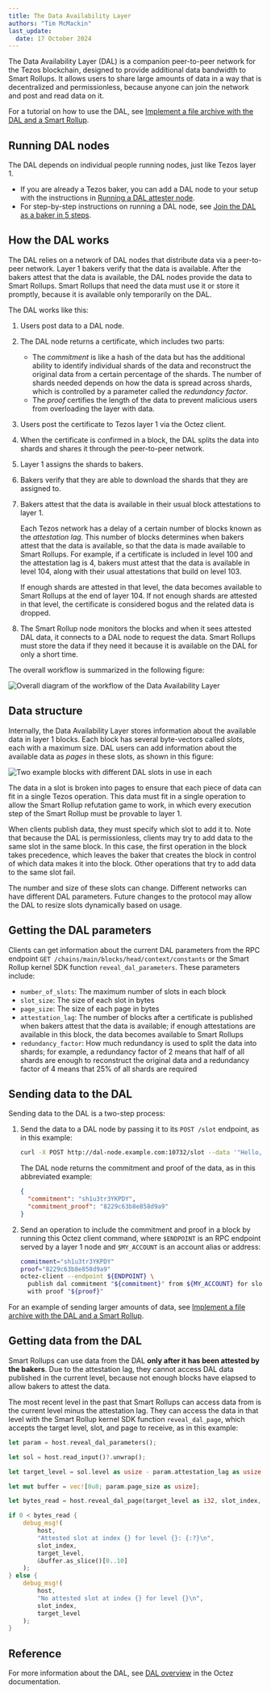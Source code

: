 ```yaml
---
title: The Data Availability Layer
authors: "Tim McMackin"
last_update:
  date: 17 October 2024
---
```


The Data Availability Layer (DAL) is a companion peer-to-peer network for the Tezos blockchain, designed to provide additional data bandwidth to Smart Rollups.
It allows users to share large amounts of data in a way that is decentralized and permissionless, because anyone can join the network and post and read data on it.

For a tutorial on how to use the DAL, see [Implement a file archive with the DAL and a Smart Rollup](/tutorials/build-files-archive-with-dal).

## Running DAL nodes

The DAL depends on individual people running nodes, just like Tezos layer 1.

- If you are already a Tezos baker, you can add a DAL node to your setup with the instructions in [Running a DAL attester node](https://tezos.gitlab.io/shell/dal_run.html).
- For step-by-step instructions on running a DAL node, see [Join the DAL as a baker in 5 steps](/tutorials/join-dal-baker).

## How the DAL works

The DAL relies on a network of DAL nodes that distribute data via a peer-to-peer network.
Layer 1 bakers verify that the data is available.
After the bakers attest that the data is available, the DAL nodes provide the data to Smart Rollups.
Smart Rollups that need the data must use it or store it promptly, because it is available only temporarily on the DAL.

The DAL works like this:

1. Users post data to a DAL node.
1. The DAL node returns a certificate, which includes two parts:

   - The _commitment_ is like a hash of the data but has the additional ability to identify individual shards of the data and reconstruct the original data from a certain percentage of the shards.
   The number of shards needed depends on how the data is spread across shards, which is controlled by a parameter called the _redundancy factor_.
   - The _proof_ certifies the length of the data to prevent malicious users from overloading the layer with data.

1. Users post the certificate to Tezos layer 1 via the Octez client.
1. When the certificate is confirmed in a block, the DAL splits the data into shards and shares it through the peer-to-peer network.
1. Layer 1 assigns the shards to bakers.
1. Bakers verify that they are able to download the shards that they are assigned to.
1. Bakers attest that the data is available in their usual block attestations to layer 1.

   Each Tezos network has a delay of a certain number of blocks known as the _attestation lag_.
   This number of blocks determines when bakers attest that the data is available, so that the data is made available to Smart Rollups.
   For example, if a certificate is included in level 100 and the attestation lag is 4, bakers must attest that the data is available in level 104, along with their usual attestations that build on level 103.

   If enough shards are attested in that level, the data becomes available to Smart Rollups at the end of layer 104.
   If not enough shards are attested in that level, the certificate is considered bogus and the related data is dropped.

1. The Smart Rollup node monitors the blocks and when it sees attested DAL data, it connects to a DAL node to request the data.
Smart Rollups must store the data if they need it because it is available on the DAL for only a short time.

The overall workflow is summarized in the following figure:

![Overall diagram of the workflow of the Data Availability Layer](/img/architecture/dal-workflow.png)
<!-- https://lucid.app/lucidchart/cc422278-7319-4a2f-858a-a7b72e1ea3a6/edit -->

## Data structure

Internally, the Data Availability Layer stores information about the available data in layer 1 blocks.
Each block has several byte-vectors called _slots_, each with a maximum size.
DAL users can add information about the available data as _pages_ in these slots, as shown in this figure:

![Two example blocks with different DAL slots in use in each](/img/architecture/dal-slots-in-blocks.png)
<!-- https://lucid.app/lucidchart/46fa8412-8443-4491-82f6-305aafaf85f2/edit -->

The data in a slot is broken into pages to ensure that each piece of data can fit in a single Tezos operation.
This data must fit in a single operation to allow the Smart Rollup refutation game to work, in which every execution step of the Smart Rollup must be provable to layer 1.

When clients publish data, they must specify which slot to add it to.
Note that because the DAL is permissionless, clients may try to add data to the same slot in the same block.
In this case, the first operation in the block takes precedence, which leaves the baker that creates the block in control of which data makes it into the block.
Other operations that try to add data to the same slot fail.

The number and size of these slots can change.
Different networks can have different DAL parameters.
Future changes to the protocol may allow the DAL to resize slots dynamically based on usage.

## Getting the DAL parameters

Clients can get information about the current DAL parameters from the RPC endpoint `GET /chains/main/blocks/head/context/constants` or the Smart Rollup kernel SDK function `reveal_dal_parameters`.
These parameters include:

- `number_of_slots`: The maximum number of slots in each block
- `slot_size`: The size of each slot in bytes
- `page_size`: The size of each page in bytes
- `attestation_lag`: The number of blocks after a certificate is published when bakers attest that the data is available; if enough attestations are available in this block, the data becomes available to Smart Rollups
- `redundancy_factor`: How much redundancy is used to split the data into shards; for example, a redundancy factor of 2 means that half of all shards are enough to reconstruct the original data and a redundancy factor of 4 means that 25% of all shards are required

## Sending data to the DAL

Sending data to the DAL is a two-step process:

1. Send the data to a DAL node by passing it to its `POST /slot` endpoint, as in this example:

   ```bash
   curl -X POST http://dal-node.example.com:10732/slot --data '"Hello, world!"' -H 'Content-Type: application/json'
   ```

   The DAL node returns the commitment and proof of the data, as in this abbreviated example:

   ```json
   {
     "commitment": "sh1u3tr3YKPDY",
     "commitment_proof": "8229c63b8e858d9a9"
   }
   ```

1. Send an operation to include the commitment and proof in a block by running this Octez client command, where `$ENDPOINT` is an RPC endpoint served by a layer 1 node and `$MY_ACCOUNT` is an account alias or address:

   ```bash
   commitment="sh1u3tr3YKPDY"
   proof="8229c63b8e858d9a9"
   octez-client --endpoint ${ENDPOINT} \
     publish dal commitment "${commitment}" from ${MY_ACCOUNT} for slot 10 \
     with proof "${proof}"
   ```

For an example of sending larger amounts of data, see [Implement a file archive with the DAL and a Smart Rollup](/tutorials/build-files-archive-with-dal).

## Getting data from the DAL

Smart Rollups can use data from the DAL **only after it has been attested by the bakers**.
Due to the attestation lag, they cannot access DAL data published in the current level, because not enough blocks have elapsed to allow bakers to attest the data.

The most recent level in the past that Smart Rollups can access data from is the current level minus the attestation lag.
They can access the data in that level with the Smart Rollup kernel SDK function `reveal_dal_page`, which accepts the target level, slot, and page to receive, as in this example:

```rust
let param = host.reveal_dal_parameters();

let sol = host.read_input()?.unwrap();

let target_level = sol.level as usize - param.attestation_lag as usize;

let mut buffer = vec![0u8; param.page_size as usize];

let bytes_read = host.reveal_dal_page(target_level as i32, slot_index, 0, &mut buffer)?;

if 0 < bytes_read {
    debug_msg!(
        host,
        "Attested slot at index {} for level {}: {:?}\n",
        slot_index,
        target_level,
        &buffer.as_slice()[0..10]
    );
} else {
    debug_msg!(
        host,
        "No attested slot at index {} for level {}\n",
        slot_index,
        target_level
    );
}
```

## Reference

For more information about the DAL, see [DAL overview](https://tezos.gitlab.io/shell/dal_overview.html) in the Octez documentation.
